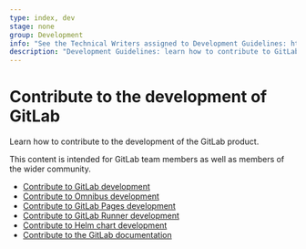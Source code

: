```yaml
---
type: index, dev
stage: none
group: Development
info: "See the Technical Writers assigned to Development Guidelines: https://about.gitlab.com/handbook/product/ux/technical-writing/#assignments-to-development-guidelines"
description: "Development Guidelines: learn how to contribute to GitLab."
---
```


# Contribute to the development of GitLab

Learn how to contribute to the development of the GitLab product.

This content is intended for GitLab team members as well as members of the wider community.

- [Contribute to GitLab development](contributing/index.md)
- [Contribute to Omnibus development](https://docs.gitlab.com/omnibus/development/)
- [Contribute to GitLab Pages development](pages/index.md)
- [Contribute to GitLab Runner development](https://docs.gitlab.com/runner/development/)
- [Contribute to Helm chart development](https://docs.gitlab.com/charts/development/)
- [Contribute to the GitLab documentation](documentation/index.md)
